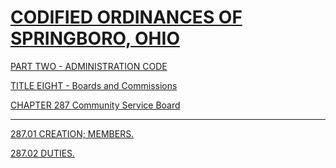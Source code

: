 [CODIFIED ORDINANCES OF SPRINGBORO, OHIO](index.html)
=====================================================

[PART TWO - ADMINISTRATION CODE](1505a412.html)

[TITLE EIGHT - Boards and Commissions](189fa412.html)

[CHAPTER 287 Community Service Board](1ac2a412.html)

* * * * *

[287.01 CREATION; MEMBERS.](1ac8a412.html)

[287.02 DUTIES.](1ad2a412.html)
